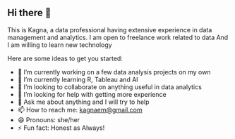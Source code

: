 ## Hi there 👋
This is Kagna, a data professional having extensive experience in data management and analytics.
I am open to freelance work related to data 
And I am willing to learn new technology 
<!--
**kagnaem/kagnaem** is a ✨ _special_ ✨ repository because its `README.md` (this file) appears on your GitHub profile.
-->
Here are some ideas to get you started:

- 🔭 I’m currently working on a few data analysis projects on my own
- 🌱 I’m currently learning R, Tableau and AI
- 👯 I’m looking to collaborate on anything useful in data analytics
- 🤔 I’m looking for help with getting more experience
- 💬 Ask me about anything and I will try to help
- 📫 How to reach me: kagnaem@gmail.com
- 😄 Pronouns: she/her
- ⚡ Fun fact: Honest as Always!

